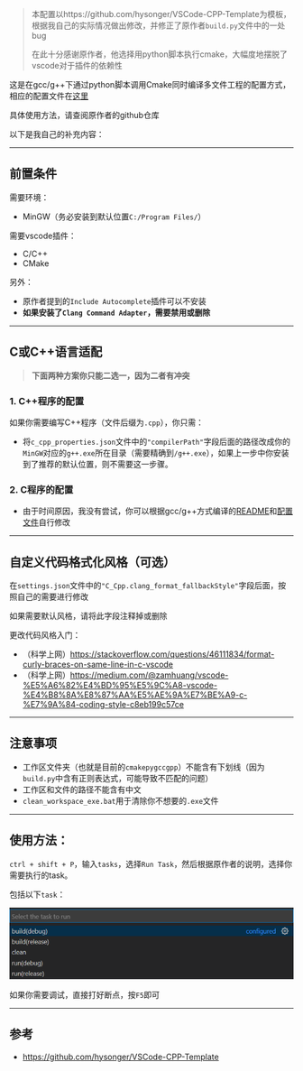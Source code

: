 

> 本配置以https://github.com/hysonger/VSCode-CPP-Template为模板，根据我自己的实际情况做出修改，并修正了原作者`build.py`文件中的一处bug
>
> 在此十分感谢原作者，他选择用python脚本执行cmake，大幅度地摆脱了vscode对于插件的依赖性

这是在gcc/g++下通过python脚本调用Cmake同时编译多文件工程的配置方式，相应的配置文件在[这里](../cmake_py_gcc_g++) 

具体使用方法，请查阅原作者的github仓库

以下是我自己的补充内容：

---

## 前置条件

需要环境：

* MinGW（务必安装到默认位置`C:/Program Files/`）

需要vscode插件：

* C/C++
* CMake

另外：

* 原作者提到的`Include Autocomplete`插件可以不安装
* **如果安装了`Clang Command Adapter`，需要禁用或删除** 

---

## C或C++语言适配

> **下面两种方案你只能二选一，因为二者有冲突** 

### 1. C++程序的配置

如果你需要编写C++程序（文件后缀为`.cpp`），你只需：

* 将`c_cpp_properties.json`文件中的`"compilerPath"`字段后面的路径改成你的`MinGW`对应的`g++.exe`所在目录（需要精确到`/g++.exe`），如果上一步中你安装到了推荐的默认位置，则不需要这一步骤。

### 2. C程序的配置

* 由于时间原因，我没有尝试，你可以根据gcc/g++方式编译的[README](./README-gcc.md)和[配置文件](../gcc_g++)自行修改

---

## 自定义代码格式化风格（可选）

在`settings.json`文件中的`"C_Cpp.clang_format_fallbackStyle"`字段后面，按照自己的需要进行修改

如果需要默认风格，请将此字段注释掉或删除

更改代码风格入门：

* （科学上网）https://stackoverflow.com/questions/46111834/format-curly-braces-on-same-line-in-c-vscode 
* （科学上网）https://medium.com/@zamhuang/vscode-%E5%A6%82%E4%BD%95%E5%9C%A8-vscode-%E4%B8%8A%E8%87%AA%E5%AE%9A%E7%BE%A9-c-%E7%9A%84-coding-style-c8eb199c57ce 

---

## 注意事项

* 工作区文件夹（也就是目前的`cmakepygccgpp`）不能含有下划线（因为`build.py`中含有正则表达式，可能导致不匹配的问题）
* 工作区和文件的路径不能含有中文
* `clean_workspace_exe.bat`用于清除你不想要的`.exe`文件

---

## 使用方法：

`ctrl + shift + P`，输入`tasks`，选择`Run Task`，然后根据原作者的说明，选择你需要执行的task。

包括以下`task`：

![tasks](./img/Snipaste_2020-09-13_21-12-22.png)

如果你需要调试，直接打好断点，按`F5`即可

---


## 参考

* https://github.com/hysonger/VSCode-CPP-Template
